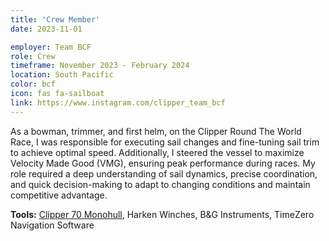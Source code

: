 ```yaml
---
title: 'Crew Member'
date: 2023-11-01

employer: Team BCF
role: Crew
timeframe: November 2023 - February 2024
location: South Pacific
color: bcf
icon: fas fa-sailboat
link: https://www.instagram.com/clipper_team_bcf
---
```


As a bowman, trimmer, and first helm, on the Clipper Round The World Race, I was responsible for executing sail changes and fine-tuning sail trim to achieve optimal speed. Additionally, I steered the vessel to maximize Velocity Made Good (VMG), ensuring peak performance during races. My role required a deep understanding of sail dynamics, precise coordination, and quick decision-making to adapt to changing conditions and maintain competitive advantage.

<b>Tools:</b> <a href="https://www.clipperroundtheworld.com/uploads/slir/w1500-h560-q100-c1500x560/Fleet_Main.jpg">Clipper 70 Monohull</a>, Harken Winches, B&G Instruments, TimeZero Navigation Software